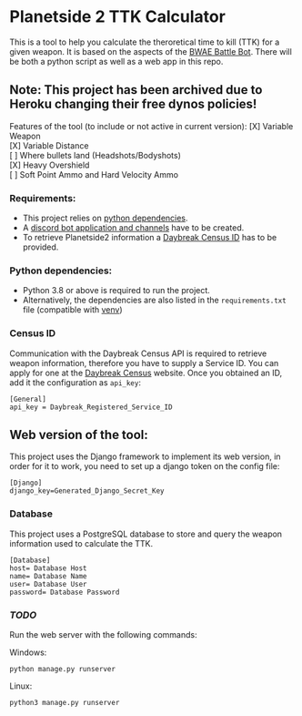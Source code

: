 # Planetside 2 TTK Calculator

This is a tool to help you calculate the theroretical time to kill (TTK) for a given weapon. It is based on the aspects of the [BWAE Battle Bot](https://github.com/ElReyZero/BWAEBattleBot). There will be both a python script as well as a web app in this repo.

## Note: This project has been archived due to Heroku changing their free dynos policies!

Features of the tool (to include or not active in current version):
[X] Variable Weapon  
[X] Variable Distance  
[ ] Where bullets land (Headshots/Bodyshots)  
[X] Heavy Overshield   
[ ] Soft Point Ammo and Hard Velocity Ammo  

### Requirements:
- This project relies on [python dependencies](#python-dependencies).
- A [discord bot application and channels](#discord-bot-component) have to be created.
- To retrieve Planetside2 information a [Daybreak Census ID](#census-id) has to be provided.

### Python dependencies:
- Python 3.8 or above is required to run the project.
- Alternatively, the dependencies are also listed in the `requirements.txt` file (compatible with [venv](https://docs.python.org/3/library/venv.html))

### Census ID
Communication with the Daybreak Census API is required to retrieve weapon information, therefore you have to supply a Service ID.
You can apply for one at the [Daybreak Census](http://census.daybreakgames.com/#service-id) website.
Once you obtained an ID, add it the configuration as `api_key`:
```
[General]
api_key = Daybreak_Registered_Service_ID
```

## Web version of the tool:
This project uses the Django framework to implement its web version, in order for it to work, you need to set up a django token on the config file:
```
[Django]
django_key=Generated_Django_Secret_Key
```

### Database
This project uses a PostgreSQL database to store and query the weapon information used to calculate the TTK.

```
[Database]
host= Database Host
name= Database Name
user= Database User
password= Database Password
```

### *TODO*
Run the web server with the following commands:

Windows:
```
python manage.py runserver
```

Linux:
```
python3 manage.py runserver
```
